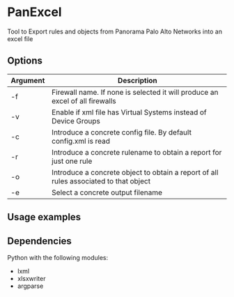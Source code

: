 PanExcel
=======================

Tool to Export rules and objects from Panorama Palo Alto Networks into an excel file

## Options

| Argument  |  Description |
|---|---|
|  -f   | Firewall name. If none is selected it will produce an excel of all firewalls  |
|  -v | Enable if xml file has Virtual Systems instead of Device Groups |
|  -c | Introduce a concrete config file. By default config.xml is read  |
| -r  |  Introduce a concrete rulename to obtain a report for just one rule |
|  -o |  Introduce a concrete object to obtain a report of all rules associated to that object |
|  -e |  Select a concrete output filename |


## Usage examples



## Dependencies
Python with the following modules:

* lxml
* xlsxwriter
* argparse
